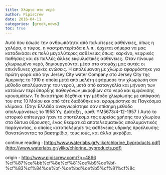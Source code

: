 ```yaml
---
title: Χλώριο στο νερό
author: PipisCrew
date: 2016-04-11
categories: [greek,news]
toc: true
---
```


Αυτό που έσωσε την ανθρωπότητα από παλιότερες ασθένειες, όπως η χολέρα, ο τύφος, η γαστρεντερίτιδα κ.λ.π., έρχεται σήµερα να µας καταδικάσει σε πολύ µεγαλύτερες ασθένειες όπως: καρκίνο, νεφρικές παθήσεις και σε πολλές άλλες εκφυλιστικές ασθένειες. Όταν πίνουµε χλωριωµένο νερό, δηµιουργούνται µέσα στο στοµάχι µας αυτές οι επικίνδυνες χηµικές ενώσεις. Η απολύµανση µε χλώριο εφαρµόστηκε για πρώτη φορά από την Jersey City water Company στο Jersey City της Αµερικής το 1910 η οποία µετά από µελέτη εφάρµοσε την χλωρίωση σαν µέθοδο απολύµανσης του νερού, µετά από καταγγελία και µήνυση των κατοίκων περί ύπαρξης παθογόνων µικροβίων στο νερό και εµφάνισης κρουσµάτων. Το δικαστήριο δέχθηκε την µέθοδο χλωρίωσης µε απόφασή του στις 10 Μαίου και από τότε διαδόθηκε και εφαρµόστηκε σε Παγκόσµια κλίµακα. (Στην Ελλάδα αναγνωρίστηκε σαν επίσηµη µέθοδο απολυµάνσεως το 1958 Υγ. ∆ιάταξη , αριθ. ΥΜ5673/4-12-1957 ) Αυτό το ιστορικό επίτευγµα ήταν το αποτέλεσµα της ευρείας χρήσης του χλωρίου στα δίκτυα ύδρευσης, ένας θεαµατικά αποτελεσµατικός απολυµαντικός παράγοντας, ο οποίος καταπολέµησε τις ασθένειες υδρικής προέλευσης θανατώνοντας τα βακτηρίδια, τους ιούς, και άλλα µικρόβια.

continue reading :
[http://www.waterlabs.gr/yliko/chlorine_byproducts.pdf](http://www.waterlabs.gr/yliko/chlorine_byproducts.pdf)

origin - http://www.pipiscrew.com/?p=4866 %cf%87%ce%bb%cf%8e%cf%81%ce%b9%ce%bf-%cf%83%cf%84%ce%bf-%ce%bd%ce%b5%cf%81%cf%8c